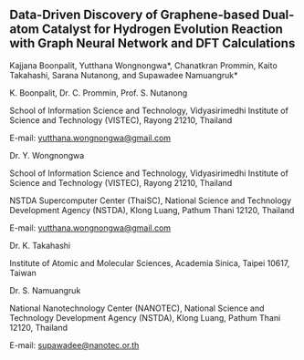 ## Data-Driven Discovery of Graphene-based Dual-atom Catalyst for Hydrogen Evolution Reaction with Graph Neural Network and DFT Calculations 

Kajjana Boonpalit, Yutthana Wongnongwa*, Chanatkran Prommin, Kaito Takahashi, Sarana Nutanong, and Supawadee Namuangruk* 

K. Boonpalit, Dr. C. Prommin, Prof. S. Nutanong

School of Information Science and Technology, Vidyasirimedhi Institute of Science and Technology (VISTEC), Rayong 21210, Thailand

E-mail: yutthana.wongnongwa@gmail.com

Dr. Y. Wongnongwa

School of Information Science and Technology, Vidyasirimedhi Institute of Science and Technology (VISTEC), Rayong 21210, Thailand

NSTDA Supercomputer Center (ThaiSC), National Science and Technology Development Agency (NSTDA), Klong Luang, Pathum Thani 12120, Thailand

E-mail: yutthana.wongnongwa@gmail.com

Dr. K. Takahashi

Institute of Atomic and Molecular Sciences, Academia Sinica, Taipei 10617, Taiwan

Dr. S. Namuangruk

National Nanotechnology Center (NANOTEC), National Science and Technology Development Agency (NSTDA), Klong Luang, Pathum Thani 12120, Thailand

E-mail: supawadee@nanotec.or.th
